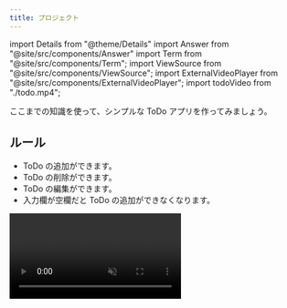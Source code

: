 ```yaml
---
title: プロジェクト
---
```


import Details from "@theme/Details"
import Answer from "@site/src/components/Answer"
import Term from "@site/src/components/Term";
import ViewSource from "@site/src/components/ViewSource";
import ExternalVideoPlayer from "@site/src/components/ExternalVideoPlayer";
import todoVideo from "./todo.mp4";

ここまでの知識を使って、シンプルな ToDo アプリを作ってみましょう。

## ルール

- ToDo の追加ができます。
- ToDo の削除ができます。
- ToDo の編集ができます。
- 入力欄が空欄だと ToDo の追加ができなくなります。

<video src={todoVideo} controls loop autoPlay muted />

## ヒント

いきなり作るのが難しい場合はタスクを分解してみましょう。今回はルールにもあるように

1. ToDo を追加できるようにする
2. ToDo を削除できるようにする
3. ToDo を編集できるようにする
4. 空の ToDo を追加できないようにする

の4つの仕事があるので、まず 1 からやっていきましょう。

### ステップ 1

- ひとまず ToDo の一覧、ToDo の入力欄、ToDo の追加ボタンが必要です。`ul` 要素と `input` 要素と `button` 要素を使ってみましょう。

```html title=index.html
<!doctype html>
<html lang="ja">
  <head>
    <meta charset="utf-8" />
    <title>Title</title>
  </head>
  <body>
    <ul id="todo-list"></ul>
    <input id="todo-input" />
    <button id="add-button">追加</button>
    <script src="./script.js"></script>
  </body>
</html>
```

- 次に JavaScript ファイルを作成して追加ボタンを押したときの処理を記述しましょう。

```javascript title=script.js
const todoList = document.getElementById("todo-list");
const todoInput = document.getElementById("todo-input");
const addButton = document.getElementById("add-button");

addButton.onclick = () => {
  // 追加ボタンを押すと todo を 1 つ追加する
};
```

- この時リストの項目として新たに `li` 要素を追加する必要がありますが、JavaScript から要素を生成するためには [`document.createElement` 関数](https://developer.mozilla.org/ja/docs/Web/API/Document/createElement) を使うことができます。また、[`Node#appendChild` メソッド](https://developer.mozilla.org/en-US/docs/Web/API/Node/appendChild) を用いることで要素内に子要素を追加することができます。

```javascript
const li = document.createElement("li");
todoList.appendChild(li);
```

- また、`HTMLInputElement#value` プロパティから入力欄への入力内容を取得できます。

<Details summary='ステップ 1 の解答例'>

```html title=index.html
<!doctype html>
<html lang="ja">
  <head>
    <meta charset="utf-8" />
    <title>Title</title>
  </head>
  <body>
    <ul id="todo-list"></ul>
    <input id="todo-input" />
    <button id="add-button">追加</button>
    <script src="./script.js"></script>
  </body>
</html>
```

```javascript title=script.js
const addButton = document.getElementById("add-button");
const todoList = document.getElementById("todo-list");
const todoInput = document.getElementById("todo-input");

addButton.onclick = () => {
  const inputValue = todoInput.value;
  todoInput.value = "";
  const todoItem = document.createElement("li");
  const todoText = document.createElement("span");
  todoText.textContent = inputValue;
  todoItem.appendChild(todoText);
  todoList.appendChild(todoItem);
};
```

<ViewSource url={import.meta.url} path="_samples/step1" />

</Details>

### ステップ 2

- まずは削除ボタンをつける必要があります。[`document.createElement` 関数](https://developer.mozilla.org/ja/docs/Web/API/Document/createElement) で `button` 要素を生成し削除ボタンにしてから [`Node#appendChild` メソッド](https://developer.mozilla.org/en-US/docs/Web/API/Node/appendChild) で要素内に追加しましょう。

- 削除ボタンを押すと `li` 要素が 1 つ消えて欲しいわけですが、JavaScript においてある要素から子要素を取り除くには [`Node#removeChild` メソッド](https://developer.mozilla.org/en-US/docs/Web/API/Node/removeChild) を使うことができます。

```javascript
// todoList から todoItem を取り除く
todoList.removeChild(todoItem);
```

<Details summary='ステップ 2 の解答例'>

```html title=index.html
<!doctype html>
<html lang="ja">
  <head>
    <meta charset="utf-8" />
    <title>Title</title>
  </head>
  <body>
    <ul id="todo-list"></ul>
    <input id="todo-input" />
    <button id="add-button">追加</button>
    <script src="./script.js"></script>
  </body>
</html>
```

```javascript title=script.js
const addButton = document.getElementById("add-button");
const todoList = document.getElementById("todo-list");
const todoInput = document.getElementById("todo-input");

addButton.onclick = () => {
  const inputValue = todoInput.value;
  todoInput.value = "";
  const todoItem = document.createElement("li");
  const todoText = document.createElement("span");
  const deleteButton = document.createElement("button");
  todoText.textContent = inputValue;
  deleteButton.textContent = "削除";
  deleteButton.onclick = () => {
    todoList.removeChild(todoItem);
  };
  todoItem.appendChild(todoText);
  todoItem.appendChild(deleteButton);
  todoList.appendChild(todoItem);
};
```

<ViewSource url={import.meta.url} path="_samples/step2" />

</Details>

### ステップ 3

- まずは編集ボタンをつけてみましょう。

- 編集ボタンを押すと ToDo のテキストが入力欄に、編集ボタンが確定ボタンに入れ替わるわけですが、JavaScript においてある要素の子要素を別の要素に入れ替えるには [`Node#replaceChile` メソッド](https://developer.mozilla.org/ja/docs/Web/API/Node/replaceChild) を使うことができます。

```javascript
const confirmButton = document.createElement("button");
confirmButton.textContent = "確定";
// 編集ボタンを確定ボタンに入れ替え
todoItem.replaceChild(confirmButton, editButton);
```

<Details summary='ステップ 3 の解答例'>

```html title=index.html
<!doctype html>
<html lang="ja">
  <head>
    <meta charset="utf-8" />
    <title>Title</title>
  </head>
  <body>
    <ul id="todo-list"></ul>
    <input id="todo-input" />
    <button id="add-button">追加</button>
    <script src="./script.js"></script>
  </body>
</html>
```

```javascript title=script.js
const todoList = document.getElementById("todo-list");
const todoInput = document.getElementById("todo-input");
const addButton = document.getElementById("add-button");

addButton.onclick = () => {
  const inputValue = todoInput.value;
  todoInput.value = "";
  const todoItem = document.createElement("li");
  const todoText = document.createElement("span");
  const editButton = document.createElement("button");
  const deleteButton = document.createElement("button");
  todoText.textContent = inputValue;
  editButton.textContent = "編集";
  editButton.onclick = () => {
    const input = document.createElement("input");
    const confirmButton = document.createElement("button");
    input.value = todoText.textContent;
    confirmButton.textContent = "確定";
    confirmButton.onclick = () => {
      todoText.textContent = input.value;
      todoItem.replaceChild(todoText, input);
      todoItem.replaceChild(editButton, confirmButton);
    };
    todoItem.replaceChild(input, todoText);
    todoItem.replaceChild(confirmButton, editButton);
  };
  deleteButton.textContent = "削除";
  deleteButton.onclick = () => {
    todoList.removeChild(todoItem);
  };
  todoItem.appendChild(todoText);
  todoItem.appendChild(editButton);
  todoItem.appendChild(deleteButton);
  todoList.appendChild(todoItem);
};
```

<ViewSource url={import.meta.url} path="_samples/step3" />

</Details>

### ステップ 4

- [`HTMLButtonElement#disabled` プロパティ](https://developer.mozilla.org/en-US/docs/Web/API/HTMLButtonElement/disabled) が `true` の時、ボタンはクリックを受け付けなくなります。入力欄が空の時にこのプロパティを `true` に、それ以外の時は `false` にすることによって空のタスクの追加を防ぐことができます。この時、入力欄に何かキー入力があるたびに入力欄が空かどうかを判定する必要がありますが、[`HTMLElement#oninput` プロパティ](https://html.spec.whatwg.org/multipage/webappapis.html#handler-oninput) にイベントハンドラを登録することでユーザーによって要素が変更されたときに実行される関数を定めることができます。

```javascript
todoInput.oninput = () => {
  // 入力欄が空の時はボタンを押せないようにする
  addButton.disabled = todoInput.value === "";
};
```

## 解答

<Answer>

```html title=index.html
<!doctype html>
<html lang="ja">
  <head>
    <meta charset="utf-8" />
    <title>Title</title>
  </head>
  <body>
    <ul id="todo-list"></ul>
    <input id="todo-input" />
    <button id="add-button">追加</button>
    <script src="./script.js"></script>
  </body>
</html>
```

```javascript title=script.js
const todoList = document.getElementById("todo-list");
const todoInput = document.getElementById("todo-input");
const addButton = document.getElementById("add-button");

addButton.disabled = true;

todoInput.oninput = () => {
  addButton.disabled = todoInput.value === "";
};

addButton.onclick = () => {
  const inputValue = todoInput.value;
  todoInput.value = "";
  addButton.disabled = true;
  const todoItem = document.createElement("li");
  const todoText = document.createElement("span");
  const editButton = document.createElement("button");
  const deleteButton = document.createElement("button");
  todoText.textContent = inputValue;
  editButton.textContent = "編集";
  editButton.onclick = () => {
    const input = document.createElement("input");
    const confirmButton = document.createElement("button");
    input.value = todoText.textContent;
    input.oninput = () => {
      confirmButton.disabled = input.value === "";
    };
    confirmButton.textContent = "確定";
    confirmButton.onclick = () => {
      todoText.textContent = input.value;
      todoItem.replaceChild(todoText, input);
      todoItem.replaceChild(editButton, confirmButton);
    };
    todoItem.replaceChild(input, todoText);
    todoItem.replaceChild(confirmButton, editButton);
  };
  deleteButton.textContent = "削除";
  deleteButton.onclick = () => {
    todoList.removeChild(todoItem);
  };
  todoItem.appendChild(todoText);
  todoItem.appendChild(editButton);
  todoItem.appendChild(deleteButton);
  todoList.appendChild(todoItem);
};
```

<ViewSource url={import.meta.url} path="_samples/todo" />

</Answer>
